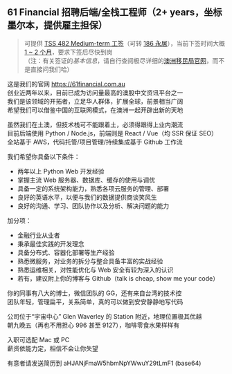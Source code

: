 ## 61 Financial 招聘后端/全栈工程师（2+ years，坐标墨尔本，提供雇主担保）

> 可提供 [TSS 482 Medium-term 工签](https://immi.homeaffairs.gov.au/visas/getting-a-visa/visa-listing/temporary-skill-shortage-482/medium-term-stream)（可转 [186 永居](https://immi.homeaffairs.gov.au/visas/getting-a-visa/visa-listing/employer-nomination-scheme-186/temporary-residence-transition-stream)），当前下签时间大概 [1 ~ 2 个月](https://immi.homeaffairs.gov.au/visas/getting-a-visa/visa-processing-times/global-visa-processing-times)，要求下签后尽快到岗  
> （注：有关签证的*基本信息*，请自行查阅极尽详细的[澳洲移民局官网](https://immi.homeaffairs.gov.au)，而不是直接问我们哈）

这是我们的官网 https://61financial.com.au  
创业近两年以来，目前已成为访问量最高的澳股中文资讯平台之一  
我们是该领域的开拓者，立足华人群体，扩展全球，前景相当广阔  
希望我们可以借鉴中国的互联网模式，在澳洲一起开辟出新的天地

虽然我们在土澳，但技术栈可不能跟着土，必须得跟得上业内潮流  
目前后端使用 Python / Node.js，前端则是 React / Vue（均 SSR 保证 SEO）  
全站基于 AWS，代码托管/项目管理/持续集成基于 Github 工作流

我们希望你具备以下条件：
* 两年以上 Python Web 开发经验
* 掌握主流 Web 服务器、数据库、缓存的使用与调优
* 具备一定的系统架构能力，熟悉各项云服务的管理、部署
* 良好的英语水平，以便与我们的数据提供商谈笑风生
* 良好的沟通、学习、团队协作以及分析、解决问题的能力

加分项：
* 金融行业从业者
* 秉承最佳实践的开发理念
* 具备分布式、容器化部署等生产经验
* 熟悉微服务，对业务的拆分与整合具备丰富的实战经验
* 熟悉运维相关，对性能优化与 Web 安全有较为深入的认识
* 若有，建议附上你的博客与 Github（talk is cheap, show me your code）

你的同事有八大的博士，微信团队的 GG，还有来自台湾的技术控  
团队年轻，管理扁平，关系简单，真的可以做到安安静静地写代码

公司位于“宇宙中心” Glen Waverley 的 Station 附近，地理位置极其优越  
朝九晚五（再也不用担心 996 甚至 9127），咖啡零食水果样样有

入职可选配 Mac 或 PC  
薪资依能力定，相信不会让你失望

有意者请发送简历到 aHJANjFmaW5hbmNpYWwuY29tLmF1 (base64)

